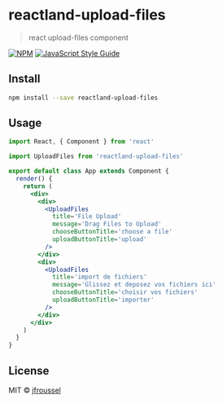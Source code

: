 # reactland-upload-files

> react upload-files component

[![NPM](https://img.shields.io/npm/v/reactland-upload-files.svg)](https://www.npmjs.com/package/reactland-upload-files) [![JavaScript Style Guide](https://img.shields.io/badge/code_style-standard-brightgreen.svg)](https://standardjs.com)

## Install

```bash
npm install --save reactland-upload-files
```

## Usage

```jsx
import React, { Component } from 'react'

import UploadFiles from 'reactland-upload-files'

export default class App extends Component {
  render() {
    return (
      <div>
        <div>
          <UploadFiles
            title='File Upload'
            message='Drag Files to Upload'
            chooseButtonTitle='choose a file'
            uploadButtonTitle='upload'
          />
        </div>
        <div>
          <UploadFiles
            title='import de fichiers'
            message='Glissez et deposez vos fichiers ici'
            chooseButtonTitle='choisir vos fichiers'
            uploadButtonTitle='importer'
          />
        </div>
      </div>
    )
  }
}
```

## License

MIT © [jfroussel](https://github.com/jfroussel)
